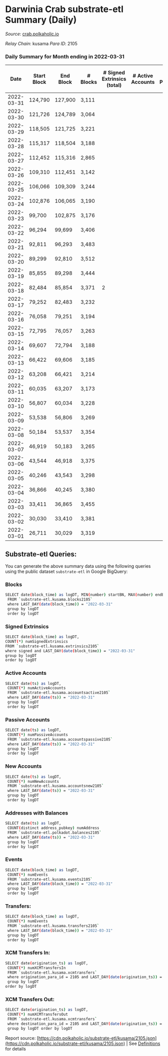 # Darwinia Crab substrate-etl Summary (Daily)

_Source_: [crab.polkaholic.io](https://crab.polkaholic.io)

*Relay Chain*: kusama
*Para ID*: 2105



### Daily Summary for Month ending in 2022-03-31


| Date | Start Block | End Block | # Blocks | # Signed Extrinsics (total) | # Active Accounts | # Passive | # New | # Addresses with Balances | # Events | # Transfers | # XCM Transfers In | # XCM Transfers Out | Issues | 
| ---- | ----------- | --------- | -------- | --------------------------- | ----------------- | --------- | ----- | ------------------------- | -------- | ----------- | ------------------ | ------------------- | ------ |
| 2022-03-31 | 124,790 | 127,900 | 3,111 |  |  |  |  | 8 | 6,224 |   |   |   |  |
| 2022-03-30 | 121,726 | 124,789 | 3,064 |  |  |  |  | 8 | 6,130 |   |   |   |  |
| 2022-03-29 | 118,505 | 121,725 | 3,221 |  |  |  |  | 8 | 6,444 |   |   |   |  |
| 2022-03-28 | 115,317 | 118,504 | 3,188 |  |  |  |  | 8 | 6,377 |   |   |   |  |
| 2022-03-27 | 112,452 | 115,316 | 2,865 |  |  |  |  | 8 | 5,732 |   |   |   |  |
| 2022-03-26 | 109,310 | 112,451 | 3,142 |  |  |  |  | 8 | 6,286 |   |   |   |  |
| 2022-03-25 | 106,066 | 109,309 | 3,244 |  |  |  |  | 8 | 6,490 |   |   |   |  |
| 2022-03-24 | 102,876 | 106,065 | 3,190 |  |  |  |  | 8 | 6,381 |   |   |   |  |
| 2022-03-23 | 99,700 | 102,875 | 3,176 |  |  |  |  | 8 | 6,354 |   |   |   |  |
| 2022-03-22 | 96,294 | 99,699 | 3,406 |  |  |  |  | 8 | 6,814 |   |   |   |  |
| 2022-03-21 | 92,811 | 96,293 | 3,483 |  |  |  |  | 8 | 6,968 |   |   |   |  |
| 2022-03-20 | 89,299 | 92,810 | 3,512 |  |  |  |  | 8 | 7,026 |   |   |   |  |
| 2022-03-19 | 85,855 | 89,298 | 3,444 |  |  |  |  | 8 | 6,890 |   |   |   |  |
| 2022-03-18 | 82,484 | 85,854 | 3,371 | 2 |  |  |  | 8 | 6,757 |   |   |   |  |
| 2022-03-17 | 79,252 | 82,483 | 3,232 |  |  |  |  | 8 | 6,465 |   |   |   |  |
| 2022-03-16 | 76,058 | 79,251 | 3,194 |  |  |  |  | 8 | 6,390 |   |   |   |  |
| 2022-03-15 | 72,795 | 76,057 | 3,263 |  |  |  |  | 8 | 6,528 |   |   |   |  |
| 2022-03-14 | 69,607 | 72,794 | 3,188 |  |  |  |  | 8 | 6,378 |   |   |   |  |
| 2022-03-13 | 66,422 | 69,606 | 3,185 |  |  |  |  | 8 | 6,372 |   |   |   |  |
| 2022-03-12 | 63,208 | 66,421 | 3,214 |  |  |  |  | 8 | 6,429 |   |   |   |  |
| 2022-03-11 | 60,035 | 63,207 | 3,173 |  |  |  |  | 8 | 6,348 |   |   |   |  |
| 2022-03-10 | 56,807 | 60,034 | 3,228 |  |  |  |  | 8 | 6,458 |   |   |   |  |
| 2022-03-09 | 53,538 | 56,806 | 3,269 |  |  |  |  | 8 | 6,540 |   |   |   |  |
| 2022-03-08 | 50,184 | 53,537 | 3,354 |  |  |  |  | 8 | 6,710 |   |   |   |  |
| 2022-03-07 | 46,919 | 50,183 | 3,265 |  |  |  |  | 8 | 6,531 |   |   |   |  |
| 2022-03-06 | 43,544 | 46,918 | 3,375 |  |  |  |  | 8 | 6,752 |   |   |   |  |
| 2022-03-05 | 40,246 | 43,543 | 3,298 |  |  |  |  | 8 | 6,598 |   |   |   |  |
| 2022-03-04 | 36,866 | 40,245 | 3,380 |  |  |  |  | 8 | 6,762 |   |   |   |  |
| 2022-03-03 | 33,411 | 36,865 | 3,455 |  |  |  |  | 8 | 6,912 |   |   |   |  |
| 2022-03-02 | 30,030 | 33,410 | 3,381 |  |  |  |  | 8 | 6,764 |   |   |   |  |
| 2022-03-01 | 26,711 | 30,029 | 3,319 |  |  |  |  | 8 | 6,640 |   |   |   |  |

## Substrate-etl Queries:
You can generate the above summary data using the following queries using the public dataset `substrate-etl` in Google BigQuery:

### Blocks
```bash
SELECT date(block_time) as logDT, MIN(number) startBN, MAX(number) endBN, COUNT(*) numBlocks 
 FROM `substrate-etl.kusama.blocks2105`  
 where LAST_DAY(date(block_time)) = "2022-03-31" 
 group by logDT 
 order by logDT
```

### Signed Extrinsics
```bash
SELECT date(block_time) as logDT, 
COUNT(*) numSignedExtrinsics 
FROM `substrate-etl.kusama.extrinsics2105`  
where signed and LAST_DAY(date(block_time)) = "2022-03-31" 
group by logDT 
order by logDT
```

### Active Accounts
```bash
SELECT date(ts) as logDT, 
 COUNT(*) numActiveAccounts 
 FROM `substrate-etl.kusama.accountsactive2105` 
 where LAST_DAY(date(ts)) = "2022-03-31" 
 group by logDT 
 order by logDT
```

### Passive Accounts
```bash
SELECT date(ts) as logDT, 
 COUNT(*) numPassiveAccounts 
 FROM `substrate-etl.kusama.accountspassive2105` 
 where LAST_DAY(date(ts)) = "2022-03-31" 
 group by logDT 
 order by logDT
```

### New Accounts
```bash
SELECT date(ts) as logDT, 
 COUNT(*) numNewAccounts 
 FROM `substrate-etl.kusama.accountsnew2105` 
 where LAST_DAY(date(ts)) = "2022-03-31" 
 group by logDT
 order by logDT
```

### Addresses with Balances
```bash
SELECT date(ts) as logDT,
 COUNT(distinct address_pubkey) numAddress 
 FROM `substrate-etl.polkadot.balances2105` 
 where LAST_DAY(date(ts)) = "2022-03-31" 
 group by logDT 
 order by logDT
```

### Events
```bash
SELECT date(block_time) as logDT, 
 COUNT(*) numEvents 
 FROM `substrate-etl.kusama.events2105` 
 where LAST_DAY(date(block_time)) = "2022-03-31" 
 group by logDT 
 order by logDT
```

### Transfers:
```bash
SELECT date(block_time) as logDT, 
 COUNT(*) numEvents 
 FROM `substrate-etl.kusama.transfers2105` 
 where LAST_DAY(date(block_time)) = "2022-03-31" 
 group by logDT 
 order by logDT
```

### XCM Transfers In:
```bash
SELECT date(origination_ts) as logDT, 
 COUNT(*) numXCMTransfersIn 
 FROM `substrate-etl.kusama.xcmtransfers` 
 where origination_para_id = 2105 and LAST_DAY(date(origination_ts)) = "2022-03-31" 
 group by logDT 
order by logDT
```

### XCM Transfers Out:
```bash
SELECT date(origination_ts) as logDT, 
 COUNT(*) numXCMTransfersOut 
 FROM `substrate-etl.kusama.xcmtransfers` 
 where destination_para_id = 2105 and LAST_DAY(date(origination_ts)) = "2022-03-31" 
 group by logDT order by logDT
```


Report source: [https://cdn.polkaholic.io/substrate-etl/kusama/2105.json](https://cdn.polkaholic.io/substrate-etl/kusama/2105.json) | See [Definitions](/DEFINITIONS.md) for details

